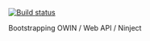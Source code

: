 [![Build status](https://ci.appveyor.com/api/projects/status/oyt328t3hprdvtuy?svg=true)](https://ci.appveyor.com/project/neverendingqs/owinwebapibootstrap)

Bootstrapping OWIN / Web API / Ninject